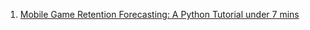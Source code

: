 1. [Mobile Game Retention Forecasting: A Python Tutorial under 7 mins](https://youtu.be/yThccJXrri0)